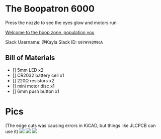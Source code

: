 # The Boopatron 6000

Press the nozzle to see the eyes glow and motors run

[Welcome to the boop zone, population you](https://youtube.com/shorts/GtiIQLBaxNE?si=7qtAsv7QoQyYvnxd)

Slack Username: @Kayla
Slack ID: `U07HY92M9GA`

## Bill of Materials
- [] 5mm LED x2
- [] CR2032 battery cell x1
- [] 220Ω resistors x2
- [] mini motor disc x1
- [] 6mm push button x1

# Pics
(The edge cuts was causing errors in KiCAD, but things like JLCPCB can use it)
![](https://hc-cdn.hel1.your-objectstorage.com/s/v3/a19bf5a9a8f6725b3d45816246353c116313dc86_image.png)
![](https://hc-cdn.hel1.your-objectstorage.com/s/v3/f7b27b300a67c5f4bb295d2dddf024789e92d9da_image.png)
![](https://hc-cdn.hel1.your-objectstorage.com/s/v3/3d43321542414f55d0f0f6405234042e0eb2b3b6_image.png)